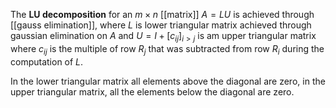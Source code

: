 
The **LU decomposition** for an $m \times n$ [[matrix]] $A = L U$ is achieved through [[gauss elimination]], where $L$ is lower triangular matrix achieved through gaussian elimination on $A$ and $U = I + [c_{ij}]_{i > j}$ is am upper triangular matrix where $c_{ij}$ is the multiple of row $R_{j}$ that was subtracted from row $R_{i}$ during the computation of $L$.

In the lower triangular matrix all elements above the diagonal are zero, in the upper triangular matrix, all the elements below the diagonal are zero.
